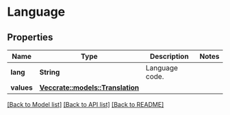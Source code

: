 # Language

## Properties

Name | Type | Description | Notes
------------ | ------------- | ------------- | -------------
**lang** | **String** | Language code. | 
**values** | [**Vec<crate::models::Translation>**](Translation.md) |  | 

[[Back to Model list]](../README.md#documentation-for-models) [[Back to API list]](../README.md#documentation-for-api-endpoints) [[Back to README]](../README.md)


